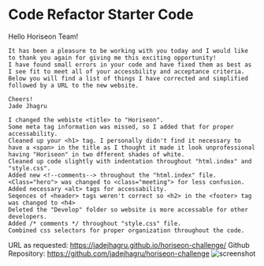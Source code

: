 # Code Refactor Starter Code

Hello Horiseon Team!

    It has been a pleasure to be working with you today and I would like to thank you again for giving me this exciting opportunity!
    I have found small errors in your code and have fixed them as best as I see fit to meet all of your accessbility and acceptance criteria. Below you will find a list of things I have corrected and simplified followed by a URL to the new website.

    Cheers!
    Jade Jhagru
     
    I changed the webiste <title> to "Horiseon".
    Some meta tag information was missed, so I added that for proper accessability. 
    Cleaned up your <h1> tag. I personally didn't find it necessary to have a <span> in the title as I thought it made it look unprofessional having "Horiseon" in two dfferent shades of white.
    Cleaned up code slightly with indentation throughout "html.index" and "style.css".
    Added new <!--comments--> throughout the "html.index" file. 
    <Class="hero"> was changed to <class="meeting"> for less confusion.
    Added necessary <alt> tags for accessability.
    Seqences of <header> tags weren't correct so <h2> in the <footer> tag was changed to <h4>
    Deleted the "Develop" folder so website is more accessable for other developers.
    Added /* comments */ throughout "style.css" file.
    Combined css selectors for proper organization throughout the code.

URL as requested: https://jadejhagru.github.io/horiseon-challenge/
Github Repository: https://github.com/jadejhagru/horiseon-challenge
![screenshot]("../horiseon-challenge/screenshot1.png")




